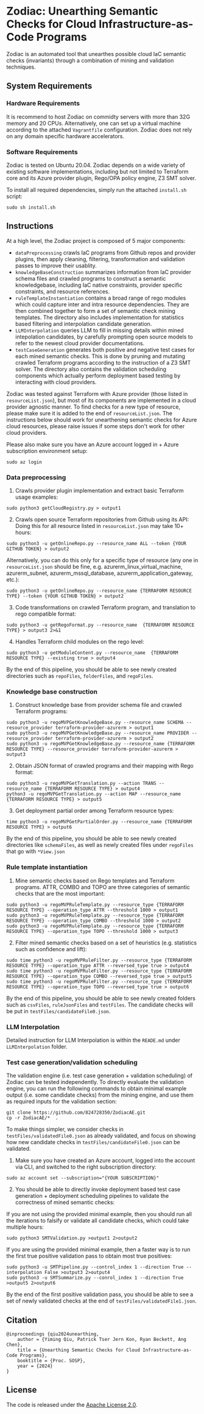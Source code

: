 # Zodiac: Unearthing Semantic Checks for Cloud Infrastructure-as-Code Programs

Zodiac is an automated tool that unearthes possible cloud IaC semantic checks (invariants) through a combination of mining and validation techniques.

## System Requirements

### Hardware Requirements
It is recommend to host Zodiac on commidty servers with more than 32G memory and 20 CPUs. Alternatively, one can set up a virtual machine according to the attached `Vagrantfile` configuration. Zodiac does not rely on any domain specific hardware accelerators. 

### Software Requirements
Zodiac is tested on Ubuntu 20.04. Zodiac depends on a wide variety of existing software implementations, including but not limited to Terraform core and its Azure provider plugin, Rego/OPA policy engine, Z3 SMT solver. 

To install all required dependencies, simply run the attached `install.sh` script:
```
sudo sh install.sh
```
## Instructions

At a high level, the Zodiac project is composed of 5 major components: 
* `dataPreprocessing` crawls IaC programs from Github repos and provider plugins, then apply cleaning, filtering, transformation and validation passes to improve their usablity.
* `knowledgeBaseConstruction` summarizes information from IaC provider schema files and crawled programs to construct a semantic knowledgebase, including IaC native constraints, provider specific constraints, and resource references.
* `ruleTemplateInstantiation` contains a broad range of rego modules which could capture inter and intra resource dependencies. They are then combined together to form a set of semantic check mining templates. The directory also includes implementation for statistics based filtering and interpolation candidate generation.
* `LLMInterpolation` queries LLM to fill in missing details within mined intepolation candidates, by carefully prompting open source models to refer to the newest cloud provider documentations.
* `testCaseGeneration` generates both positive and negative test cases for each mined semantic checks. This is done by pruning and mutating crawled Terraform programs according to the instruction of a Z3 SMT solver. The directory also contains the validation scheduling components which actually perform deployment based testing by interacting with cloud providers.  

Zodiac was tested against Terraform with Azure provider (those listed in `resourceList.json`), but most of its components are implemented in a cloud provider agnostic manner. To find checks for a new type of resource, please make sure it is added to the end of `resourceList.json`. The instructions below should work for unearthening semantic checks for Azure cloud resources, please raise issues if some steps don't work for other cloud providers. 

Please also make sure you have an Azure account logged in + Azure subscription environment setup:
```
sudo az login
```

### Data preprocessing
1. Crawls provider plugin implementation and extract basic Terraform usage examples:
```
sudo python3 getCloudRegistry.py > output1
```
2. Crawls open source Terraform repositories from Github using its API: 
Doing this for all resource listed in `resourceList.json` may take 10+ hours:
```
sudo python3 -u getOnlineRepo.py --resource_name ALL --token {YOUR GITHUB TOKEN} > output2
```
Alternatively, you can do this only for a specific type of resource (any one in `resourceList.json` should be fine, e.g. azurerm_linux_virtual_machine, azurerm_subnet, azurerm_mssql_database, azurerm_application_gateway, etc.):
```
sudo python3 -u getOnlineRepo.py --resource_name {TERRAFORM RESOURCE TYPE} --token {YOUR GITHUB TOKEN} > output2
```
3. Code transformations on crawled Terraform program, and translation to rego compatible format:
```
sudo python3 -u getRegoFormat.py --resource_name  {TERRAFORM RESOURCE TYPE} > output3 2>&1
``` 
4. Handles Terraform child modules on the rego level:
```
sudo python3 -u getModuleContent.py --resource_name  {TERRAFORM RESOURCE TYPE} --existing true > output4
```

By the end of this pipeline, you should be able to see newly created directories such as `repoFiles`, `folderFiles`, and `regoFiles`.

### Knowledge base construction
1. Construct knowledge base from provider schema file and crawled Terraform programs:
```
sudo python3 -u regoMVPGetKnowledgeBase.py --resource_name SCHEMA --resource_provider terraform-provider-azurerm > output1
sudo python3 -u regoMVPGetKnowledgeBase.py --resource_name PROVIDER --resource_provider terraform-provider-azurerm > output2
sudo python3 -u regoMVPGetKnowledgeBase.py --resource_name {TERRAFORM RESOURCE TYPE} --resource_provider terraform-provider-azurerm > output3
```
2. Obtain JSON format of crawled programs and their mapping with Rego format:
```
sudo python3 -u regoMVPGetTranslation.py --action TRANS --resource_name {TERRAFORM RESOURCE TYPE} > output4
python3 -u regoMVPGetTranslation.py --action MAP --resource_name {TERRAFORM RESOURCE TYPE} > output5
```
3. Get deployment partial order among Terraform resource types:
```
time python3 -u regoMVPGetPartialOrder.py --resource_name {TERRAFORM RESOURCE TYPE} > output6
```

By the end of this pipeline, you should be able to see newly created directories like `schemaFiles`, as well as newly created files under `regoFiles` that go with `*View.json`

### Rule template instantiation
1. Mine semantic checks based on Rego templates and Terraform programs. ATTR, COMBO and TOPO are three categories of semantic checks that are the most important:
```
sudo python3 -u regoMVPRuleTemplate.py --resource_type {TERRAFORM RESOURCE TYPE} --operation_type ATTR --threshold 1000 > output1
sudo python3 -u regoMVPRuleTemplate.py --resource_type {TERRAFORM RESOURCE TYPE} --operation_type COMBO --threshold 1000 > output2
sudo python3 -u regoMVPRuleTemplate.py --resource_type {TERRAFORM RESOURCE TYPE} --operation_type TOPO --threshold 1000 > output3
```
2. Filter mined semantic checks based on a set of heuristics (e.g. statistics such as confidence and lift):
```
sudo time python3 -u regoMVPRuleFilter.py --resource_type {TERRAFORM RESOURCE TYPE} --operation_type ATTR --reversed_type true > output4
sudo time python3 -u regoMVPRuleFilter.py --resource_type {TERRAFORM RESOURCE TYPE} --operation_type COMBO --reversed_type true > output5
sudo time python3 -u regoMVPRuleFilter.py --resource_type {TERRAFORM RESOURCE TYPE} --operation_type TOPO --reversed_type true > output6
```

By the end of this pipeline, you should be able to see newly created folders such as `csvFiles`, `ruleJsonFiles` and `testFiles`. The candidate checks will be put in `testFiles/candidateFile0.json`.

### LLM Interpolation
Detailed instruction for LLM Interpolation is within the `READE.md` under `LLMInterpolation` folder.

### Test case generation/validation scheduling
The validation engine (i.e. test case generation + validation scheduling) of Zodiac can be tested independently. To directly evaluate the validation engine, you can run the following commands to obtain minimal example output (i.e. some candidate checks) from the mining engine, and use them as required inputs for the validation section:
```
git clone https://github.com/824728350/ZodiacAE.git
cp -r ZodiacAE/*  .
```
To make things simpler, we consider checks in `testFiles/validatedFile0.json` as already validated, and focus on showing how new candidate checks in `testFiles/candidateFile0.json` can be validated.
 
1. Make sure you have created an Azure account, logged into the account via CLI, and switched to the right subscription directory:
```
sudo az account set --subscription="{YOUR SUBSCRIPTION}"
```
2. You should be able to directly invoke deployment based test case generation + deployment scheduling pipelines to validate the correctness of mined semantic checks:

If you are not using the provided minimal example, then you should run all the iterations to falsify or validate all candidate checks, which could take multiple hours:
```
sudo python3 SMTValidation.py >output1 2>output2
```
If you are using the provided minimal example, then a faster way is to run the first true positive validation pass to obtain most true positives:
```
sudo python3 -u SMTPipeline.py --control_index 1 --direction True --interpolation False >output3 2>output4
sudo python3 -u SMTSummarize.py --conrol_index 1 --direction True >output5 2>output6
```

By the end of the first positive validation pass, you should be able to see a set of newly validated checks at the end of `testFiles/validatedFile1.json`.

## Citation

```
@inproceedings {qiu2024unearthing,
    author = {Yiming Qiu, Patrick Tser Jern Kon, Ryan Beckett, Ang Chen},
    title = {Unearthing Semantic Checks for Cloud Infrastructure-as-Code Programs},
    booktitle = {Proc. SOSP},
    year = {2024}
}
```

## License
The code is released under the [Apache License 2.0](https://www.apache.org/licenses/LICENSE-2.0).
